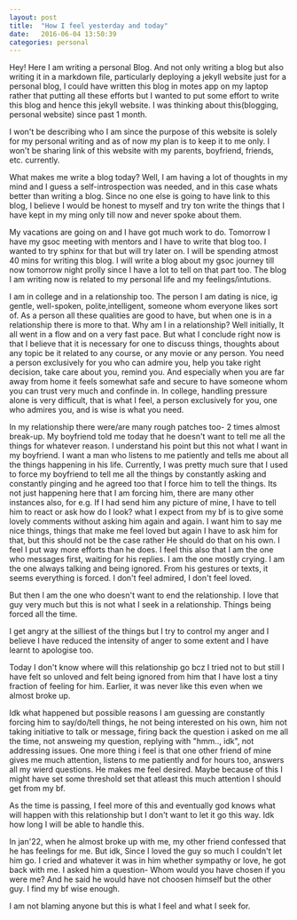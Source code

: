 ```yaml
---
layout: post
title:  "How I feel yesterday and today"
date:   2016-06-04 13:50:39
categories: personal
---
```

Hey! Here I am writing a personal Blog. And not only writing a blog but also writing it in a markdown file, particularly deploying a jekyll website just for a personal blog, I could have written this blog in motes app on my laptop rather that putting all these efforts but I wanted to put some effort to write this blog and hence this jekyll website. I was thinking about this(blogging, personal website) since past 1 month. 

I won't be describing who I am since the purpose of this website is solely for my personal writing and as of now my plan is to keep it to me only. I won't be sharing link of this website with my parents, boyfriend, friends, etc. currently.

What makes me write a blog today? Well, I am having a lot of thoughts in my mind and I guess a self-introspection was needed, and in this case whats better than writing a blog. Since no one else is going to have link to this blog, I believe I would be honest to myself and try ton write the things that I have kept in my ming only till now and never spoke about them.

My vacations are going on and I have got much work to do. Tomorrow I have my gsoc meeting with mentors and I have to write that blog too. I wanted to try sphinx for that but will try later on. I will be spending atmost 40 mins for writing this blog. I will write a blog about my gsoc journey till now tomorrow night prolly since I have a lot to tell on that part too. The blog I am writing now is related to my personal life and my feelings/intutions.

I am in college and in a relationship too. The person I am dating is nice, ig gentle, well-spoken, polite,intelligent, someone whom everyone likes sort of. As a person all these qualities are good to have, but when one is in a relationship there is more to that. Why am I in a relationship? Well initially, It all went in a flow and on a very fast pace. But what I conclude right now is that I believe that it is necessary for one to discuss things, thoughts about any topic be it related to any course, or any movie or any person. You need a person exclusively for you who can admire you, help you take right decision, take care about you, remind you. And especially when you are far away from home it feels somewhat safe and secure to have someone whom you can trust very much and confinde in. In college, handling pressure alone is very difficult, that is what I feel, a person exclusively for you, one who admires you, and is wise is what you need. 

In my relationship there were/are many rough patches too- 2 times almost break-up.
My boyfriend told me today that he doesn't want to tell me all the things for whatever reason. I understand his point but this not what I want in my boyfriend. I want a man who listens to me patiently and tells me about all the things happening in his life. Currently, I was pretty much sure that I used to force my boyfriend to tell me all the things by constantly asking and constantly pinging and he agreed too that I force him to tell the things. Its not just happening here that I am forcing him, there are many other instances also, for e.g. If I had send him any picture of mine, I have to tell him to react or ask how do I look? what I expect from my bf is to give some lovely comments without asking him again and again. I want him to say me nice things, things that make me feel loved but again I have to ask him for that, but this should not be the case rather He should do that on his own. I feel I put way more efforts than he does. I feel this also that I am the one who messages first, waiting for his replies. I am the one mostly crying. I am the one always talking and being ignored. From his gestures or texts, it seems everything is forced. I don't feel admired, I don't feel loved. 

But then I am the one who doesn't want to end the relationship. I love that guy very much but this is not what I seek in a relationship. Things being forced all the time.

I get angry at the silliest of the things but I try to control my anger and I believe I have reduced the intensity of anger to some extent and I have learnt to apologise too.

Today I don't know where will this relationship go bcz I tried not to but still I have felt so unloved and felt being ignored from him that I have lost a tiny fraction of feeling for him. Earlier, it was never like this even when we almost broke up.

Idk what happened but possible reasons I am guessing are constantly forcing him to say/do/tell things, he not being interested on his own, him not taking initiative to talk or message, firing back the question i asked on me all the time, not answeing my question, replying with "hmm.., idk", not addressing issues. One more thing i feel is that one other friend of mine gives me much attention, listens to me patiently and for hours too, answers all my wierd questions. He makes me feel desired. Maybe because of this I might have set some threshold set that atleast this much attention I should get from my bf. 

As the time is passing, I feel more of this and eventually god knows what will happen with this relationship but I don't want to let it go this way. Idk how long I will be able to handle this. 

In jan'22, when he almost broke up with me, my other friend confessed that he has feelings for me. But idk, Since I loved the guy so much I couldn't let him go. I cried and whatever it was in him whether sympathy or love, he got back with me. I asked him a question- Whom would you have chosen if you were me? And he said he would have not choosen himself but the other guy. I find my bf wise enough. 


I am not blaming anyone but this is what I feel and what I seek for.
